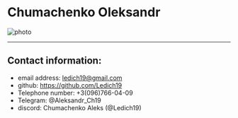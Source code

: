 # Chumachenko Oleksandr

![photo](https://lh3.googleusercontent.com/lJbisCEeg2A2YUonrN3VFDT2WOWTgNr1AVcp2gx73mKugg83wMOnuO2mKdqWawp1Mj7etftf-nA5NZ06pPFEZfzKUnSTB5xpwblqQftZvoNvKeQnjdN__ujxRpuhKVXN_pl_p_WeDcfO-1GJkiQAHYJkbxyXmlDgPZcV6IvrPrXbjWFg92XXpe1tZ1mRNkaZS6rm74E0HgXqbROwrIZFPUnZRIPjLsVg8m0QqOqoY5SxZEMrfDk9whZ4s1CHcX20svRFi4WKF17gfcw3mGzWtHzN3hId_2NBvj-Zi8KV64ifU4BeWuWuUg-jl1s9U73hu_zsGxT9CvFJwOcri-O1mCIehXwF-1Bg2jUOGzZtEOUDNPhtK6qsxw66t3lkrmQ5HvlFdgRvz8l8ZYvmXIBXFdE09Ak67FaOx6DjmIN5FN4NMU0S8JDuIdj6IRKx--5R04EvRPvIL6GB4nRbm6rf4YSwRjILSww4MrSMw-AFFFhFKI2KW2xdfJiHZHzWOzssBika88vLdSYYkc2lCJbPe8splZW1IQWtfDmeegiaoKvQU7oELnjCl1jm8e1nxdeh5afTz7NMHRNXGJLRe1ogSv55RU2JyknXukNZxfXF6wPe6NM3PtOua9BpVvWZSH_UC6BNE_UcB2Cw4QwlfLw_UpDM09LJHlmffKkYUypwJzyOSf2TvImToThEnICn_ZPHfH_f23GOLzieuAUTLiCyCD_ABgaUnMV8w2igoCdUZSVwUhp9a1fs2tMbAfDc1QJ_nZpvoZEHzUf4_uonqY7yrzlqVdoE6IqRhUYAiBpmxUHH9WbrzdTcY5YCilskqMo=s250-k-rw-no "Подпись")

*****
## Contact information:
* email address:   ledich19@gmail.com
* github:  https://github.com/Ledich19
* Telephone number: +3(096)766-04-09 
* Telegram: @Aleksandr_Ch19
* discord: Chumachenko Aleks (@Ledich19)
